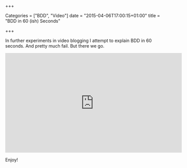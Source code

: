+++

Categories = ["BDD", "Video"]
date = "2015-04-06T17:00:15+01:00"
title = "BDD in 60 (ish) Seconds"

+++

In further experiments in video blogging I attempt to explain BDD in 60 seconds. And pretty much fail. But there we go.

<iframe width="560" height="315" src="https://www.youtube.com/embed/n6xRNIBJMKk" frameborder="0" allowfullscreen></iframe>

Enjoy!
